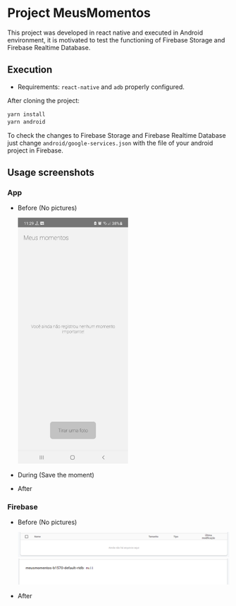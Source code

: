 # Project MeusMomentos

This project was developed in react native and executed in Android environment, it is motivated to test the functioning of Firebase Storage and Firebase Realtime Database.

## Execution

- Requirements: `react-native` and `adb` properly configured.

After cloning the project:

```bash
yarn install
yarn android
```

To check the changes to Firebase Storage and Firebase Realtime Database just change `android/google-services.json` with the file of your android project in Firebase.

## Usage screenshots

### App

- Before (No pictures)

  <img src="https://github.com/devdaniellima/MeusMomentos/blob/master/images/AppNoPictures.png?raw=true" width="250"/>

- During (Save the moment)

- After

### Firebase

- Before (No pictures)

  <img src="https://github.com/devdaniellima/MeusMomentos/blob/master/images/StorageNoPictures.png?raw=true" />

  <img src="https://github.com/devdaniellima/MeusMomentos/blob/master/images/DatabaseNoPictures.png?raw=true" />

- After
